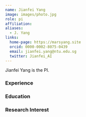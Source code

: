 ```yaml
---
name: Jianfei Yang
image: images/photo.jpg
role: pi
affiliation: 
aliases:
  - J. Yang
links:
  home-page: https://marsyang.site
  orcid: 0000-0002-8075-0439
  email: jianfei.yang@ntu.edu.sg
  twitter: Jianfei_AI
---
```


Jianfei Yang is the PI.

### Experience

### Education

### Research Interest

